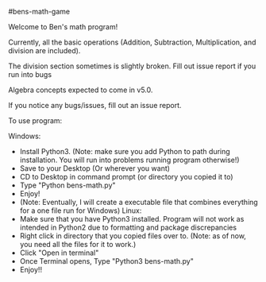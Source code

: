#bens-math-game

Welcome to Ben's math program!

Currently, all the basic operations (Addition, Subtraction, Multiplication, and division are included).

The division section sometimes is slightly broken. Fill out issue report if you run into bugs

Algebra concepts expected to come in v5.0.

If you notice any bugs/issues, fill out an issue report.


To use program:

Windows:
- Install Python3. (Note: make sure you add Python to path during installation. You will run into problems running program otherwise!)
- Save to your Desktop (Or wherever you want)
- CD to Desktop in command prompt (or directory you copied it to)
- Type "Python bens-math.py"
- Enjoy!
- (Note: Eventually, I will create a executable file that combines everything for a one file run for Windows)
Linux:
- Make sure that you have Python3 installed. Program will not work as intended in Python2 due to formatting and package discrepancies
- Right click in directory that you copied files over to. (Note: as of now, you need all the files for it to work.)
- Click "Open in terminal"
- Once Terminal opens, Type "Python3 bens-math.py"
- Enjoy!!
